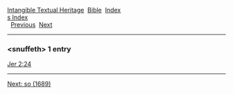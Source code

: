 [Intangible Textual Heritage](../../index)  [Bible](../index) 
[Index](index)   
[s Index](_s_)  
  [Previous](c10623)  [Next](c10625) 

------------------------------------------------------------------------

### &lt;snuffeth&gt; 1 entry

[Jer 2:24](../kjv/jer002.htm#024)  

------------------------------------------------------------------------

[Next: so (1689)](c10625)
